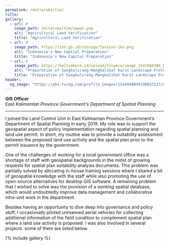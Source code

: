 ```yaml
---
permalink: /daltarukaltim/
title:
gallery:
  - url: #
    image_path: daltarukaltim/sawah.png
    alt: "Agricultural Land Verification"
    title: "Agricultural Land Verification"
  - url: #
    image_path: https://ikn.go.id/storage/favicon-ikn.png
    alt: "Indonesia's New Captial Preparation"
    title: "Indonesia's New Capital Preparation"
  - url: #
    image_path: https://kaltimkece.id/upload/tinymce/image_1541684306_BnljGBCwf8CqvG9Lqdqi91j61qNYWwUuPW2dmlqj.jpeg
    alt: "Preparation of Sangkulirang-Mangkalihat Karst Landscape Protected Area "
    title: "Preparation of Sangkulirang-Mangkalihat Karst Landscape Protected Area "
header:
  og_image: "https://pbs.twimg.com/profile_images/1544940040190857217/Ai3FPEsP_400x400.jpg"
---
```

**GIS Officer**
<br>
*East Kalimantan Province Government's Department of Spatial Planning*
<hr/>

I joined the Land Control Unit in East Kalimantan Province Government’s Department of Spatial Planning in early 2019. My role was to support the geospatial aspect of policy implementation regarding spatial planning and land use permit. In short, my routine was to provide a suitability assessment between the proposed land use activity and the spatial plan prior to the permit issuance by the government.

One of the challenges of working for a local government office was a shortage of staff with geospatial backgrounds in the midst of growing requests for spatial plan suitability analysis documents. This problem was partially solved by allocating in-house training sessions where I shared a bit of geospatial knowledge with the staff while also promoting the use of open-source alternatives for desktop GIS software. A remaining problem that I wished to solve was the provision of a *working* spatial database, which would undoubtedly improve data management and collaborative intra-unit work in the department.

Besides having an opportunity to dive deep into governance and policy stuff, I occasionally piloted unmanned aerial vehicles for collecting additional information of the field condition to complement spatial plan where a land use activity is proposed. I was also involved in several projects. some of them are listed below.

{% include gallery %}
